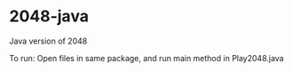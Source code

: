# 2048-java
 Java version of 2048

To run: Open files in same package, and run main method in Play2048.java